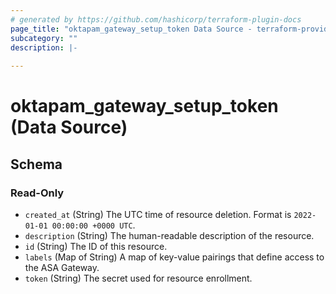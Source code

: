 ```yaml
---
# generated by https://github.com/hashicorp/terraform-plugin-docs
page_title: "oktapam_gateway_setup_token Data Source - terraform-provider-oktapam"
subcategory: ""
description: |-
  
---
```


# oktapam_gateway_setup_token (Data Source)





<!-- schema generated by tfplugindocs -->
## Schema

### Read-Only

- `created_at` (String) The UTC time of resource deletion. Format is `2022-01-01 00:00:00 +0000 UTC`.
- `description` (String) The human-readable description of the resource.
- `id` (String) The ID of this resource.
- `labels` (Map of String) A map of key-value pairings that define access to the ASA Gateway.
- `token` (String) The secret used for resource enrollment.



